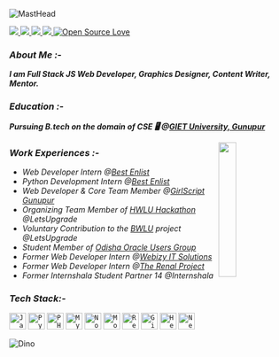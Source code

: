 ![MastHead](https://raw.githubusercontent.com/Rishi-121/Rishi-121/master/GitHub%20Header.png)

<a target="_blank" href="https://www.linkedin.com/in/hrushikesh-das-468101171/">
  <img src="https://img.shields.io/badge/linkedin-%230077B5.svg?&style=for-the-badge&logo=linkedin&logoColor=white" />
</a>
<a target="_blank" href="https://twitter.com/Hrushikeshdas18">
  <img src="https://img.shields.io/badge/twitter-%231DA1F2.svg?&style=for-the-badge&logo=twitter&logoColor=white" />
</a>
<a href="mailto:dashrushikesh1121@gmail.com?subject=Hello%20Hrushikesh,%20From%20Github">
  <img src="https://img.shields.io/badge/gmail-%23D14836.svg?&style=for-the-badge&logo=gmail&logoColor=white" />
</a>
<a href="https://www.instagram.com/hrushikesh_das_official/">
  <img src="https://img.shields.io/badge/instagram-%23D14836.svg?&style=for-the-badge&logo=instagram&logoColor=pink" />
</a>
<a href="https://github.com/Rishi-121/">
 <img src="https://badges.frapsoft.com/os/v2/open-source-150x25.png?v=103" alt="Open Source Love"/>
</a> 

### _About Me :-_

 **_I am Full Stack JS Web Developer, Graphics Designer, Content Writer, Mentor._**

### _Education :-_

 **_Pursuing B.tech on the domain of CSE 🖥 @[GIET University, Gunupur](https://www.giet.edu/)_**

<a href="https://github.com/Rishi-121">
  <img align="right" height="25%" width="25%" src="https://media.giphy.com/media/du3J3cXyzhj75IOgvA/giphy.gif">
</a> 

### _Work Experiences :-_

* _Web Developer Intern @[Best Enlist](http://bestenlist.co.in)_
* _Python Development Intern @[Best Enlist](http://bestenlist.co.in)_
* _Web Developer & Core Team Member @[GirlScript Gunupur](https://girlscript-gunupur.web.app/)_
* _Organizing Team Member of [HWLU Hackathon](https://letsupgrade.in/hack/) @LetsUpgrade_
* _Voluntary Contribution to the [BWLU](https://letsupgrade.in/BWLU/) project @LetsUpgrade_
* _Student Member of [Odisha Oracle Users Group](https://odishaoug.in/)_
* _Former Web Developer Intern @[Webizy IT Solutions](https://webizysolutions.com/)_
* _Former Web Developer Intern @[The Renal Project](https://www.therenalproject.com/)_
* _Former Internshala Student Partner 14 @Internshala_

### _Tech Stack:-_

<code><img src="https://cdn.svgporn.com/logos/javascript.svg" height="30" alt="JavaScript"></code>
<code><img src="https://cdn.svgporn.com/logos/python.svg" height="30" alt="Python"></code>
<code><img src="https://cdn.svgporn.com/logos/php.svg" height="30" alt="PHP"></code>
<code><img src="https://cdn.svgporn.com/logos/mysql.svg" height="30" alt="MySQL"></code>
<code><img src="https://cdn.svgporn.com/logos/nodejs-icon.svg" height="30" alt="Nodejs"></code>
<code><img src="https://cdn.svgporn.com/logos/mongodb.svg" height="30" alt="MongoDB"></code>
<code><img src="https://cdn.svgporn.com/logos/react.svg" height="30" alt="Reactjs"></code>
<code><img src="https://cdn.svgporn.com/logos/git.svg" height="30" alt="Git"></code>
<code><img src="https://cdn.svgporn.com/logos/heroku.svg" height="30" alt="Heroku"></code>
<code><img src="https://cdn.svgporn.com/logos/netlify.svg" height="30" alt="Netlify"></code>
    
![Dino](https://raw.githubusercontent.com/Rishi-121/Rishi-121/master/dino.gif)
    
